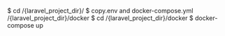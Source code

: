 $ cd /{laravel_project_dir}/
$ copy.env and docker-compose.yml /{laravel_project_dir}/docker
$ cd /{laravel_project_dir}/docker
$ docker-compose up
